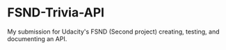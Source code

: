 # FSND-Trivia-API
 My submission for Udacity's FSND (Second project) creating, testing, and documenting an API.
